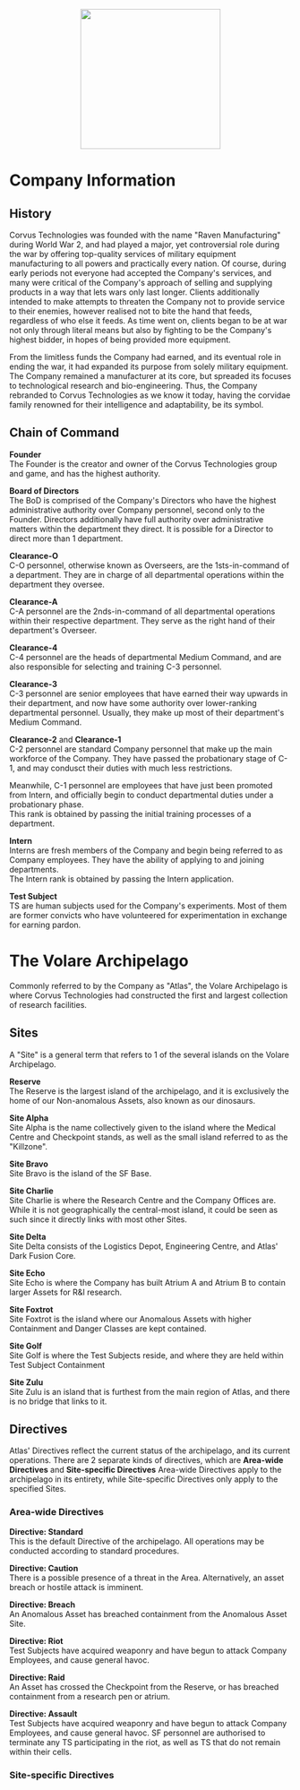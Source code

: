<p align="center">
  <img src="/../main/Logos%20%26%20Emblems/corvus.png" height="250" width="250"/></center>
</p>

# Company Information
## History
Corvus Technologies was founded with the name "Raven Manufacturing" during World War 2, and had played a major, yet controversial role during the war by offering top-quality services of military equipment manufacturing to all powers and practically every nation. Of course, during early periods not everyone had accepted the Company's services, and many were critical of the Company's approach of selling and supplying products in a way that lets wars only last longer. Clients additionally intended to make attempts to threaten the Company not to provide service to their enemies, however realised not to bite the hand that feeds, regardless of who else it feeds. As time went on, clients began to be at war not only through literal means but also by fighting to be the Company's highest bidder, in hopes of being provided more equipment.

From the limitless funds the Company had earned, and its eventual role in ending the war, it had expanded its purpose from solely military equipment. The Company remained a manufacturer at its core, but spreaded its focuses to technological research and bio-engineering. Thus, the Company rebranded to Corvus Technologies as we know it today, having the corvidae family renowned for their intelligence and adaptability, be its symbol. 

## Chain of Command
**Founder**</br>
The Founder is the creator and owner of the Corvus Technologies group and game, and has the highest authority.

**Board of Directors**</br>
The BoD is comprised of the Company's Directors who have the highest administrative authority over Company personnel, second only to the Founder. Directors additionally have full authority over administrative matters within the department they direct. It is possible for a Director to direct more than 1 department.

**Clearance-O**</br>
C-O personnel, otherwise known as Overseers, are the 1sts-in-command of a department. They are in charge of all departmental operations within the department they oversee.

**Clearance-A**</br>
C-A personnel are the 2nds-in-command of all departmental operations within their respective department. They serve as the right hand of their department's Overseer.

**Clearance-4**</br>
C-4 personnel are the heads of departmental Medium Command, and are also responsible for selecting and training C-3 personnel.

**Clearance-3**</br>
C-3 personnel are senior employees that have earned their way upwards in their department, and now have some authority over lower-ranking departmental personnel. Usually, they make up most of their department's Medium Command.

**Clearance-2** and **Clearance-1**</br>
C-2 personnel are standard Company personnel that make up the main workforce of the Company. They have passed the probationary stage of C-1, and may condusct their duties with much less restrictions.

Meanwhile, C-1 personnel are employees that have just been promoted from Intern, and officially begin to conduct departmental duties under a probationary phase. </br>
This rank is obtained by passing the initial training processes of a department.

**Intern**</br>
Interns are fresh members of the Company and begin being referred to as Company employees. They have the ability of applying to and joining departments. </br>
The Intern rank is obtained by passing the Intern application.

**Test Subject**</br>
TS are human subjects used for the Company's experiments. Most of them are former convicts who have volunteered for experimentation in exchange for earning pardon. 

# The Volare Archipelago
Commonly referred to by the Company as "Atlas", the Volare Archipelago is where Corvus Technologies had constructed the first and largest collection of research facilities.

## Sites
A "Site" is a general term that refers to 1 of the several islands on the Volare Archipelago.

**Reserve**</br>
The Reserve is the largest island of the archipelago, and it is exclusively the home of our Non-anomalous Assets, also known as our dinosaurs. 

**Site Alpha**</br>
Site Alpha is the name collectively given to the island where the Medical Centre and Checkpoint stands, as well as the small island referred to as the "Killzone".

**Site Bravo**</br>
Site Bravo is the island of the SF Base.

**Site Charlie**</br>
Site Charlie is where the Research Centre and the Company Offices are. While it is not geographically the central-most island, it could be seen as such since it directly links with most other Sites.

**Site Delta**</br>
Site Delta consists of the Logistics Depot, Engineering Centre, and Atlas' Dark Fusion Core.

**Site Echo**</br>
Site Echo is where the Company has built Atrium A and Atrium B to contain larger Assets for R&I research.

**Site Foxtrot**</br>
Site Foxtrot is the island where our Anomalous Assets with higher Containment and Danger Classes are kept contained.

**Site Golf**</br>
Site Golf is where the Test Subjects reside, and where they are held within Test Subject Containment

**Site Zulu**</br>
Site Zulu is an island that is furthest from the main region of Atlas, and there is no bridge that links to it.

## Directives
Atlas' Directives reflect the current status of the archipelago, and its current operations. There are 2 separate kinds of directives, which are **Area-wide Directives** and **Site-specific Directives** Area-wide Directives apply to the archipelago in its entirety, while Site-specific Directives only apply to the specified Sites.

### Area-wide Directives
**Directive: Standard**</br>
This is the default Directive of the archipelago. All operations may be conducted according to standard procedures.

**Directive: Caution**</br>
There is a possible presence of a threat in the Area. Alternatively, an asset breach or hostile attack is imminent. 

**Directive: Breach**</br>
An Anomalous Asset has breached containment from the Anomalous Asset Site.

**Directive: Riot**</br>
Test Subjects have acquired weaponry and have begun to attack Company Employees, and cause general havoc.

**Directive: Raid**</br>
An Asset has crossed the Checkpoint from the Reserve, or has breached containment from a research pen or atrium.

**Directive: Assault**</br>
Test Subjects have acquired weaponry and have begun to attack Company Employees, and cause general havoc. SF personnel are authorised to terminate any TS participating in the riot, as well as TS that do not remain within their cells. 
### Site-specific Directives
